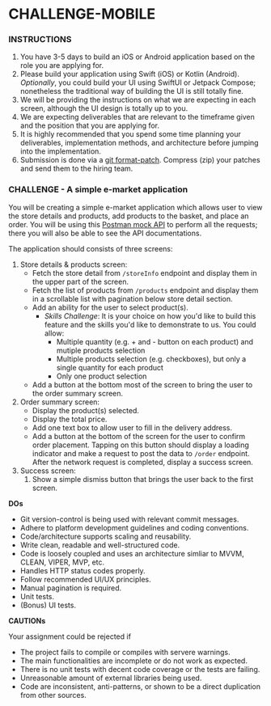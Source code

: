 # CHALLENGE-MOBILE

### INSTRUCTIONS

1. You have 3-5 days to build an iOS or Android application based on the role you are applying for.
2. Please build your application using Swift (iOS) or Kotlin (Android). *Optionally*, you could build your UI using SwiftUI or Jetpack Compose; nonetheless the traditional way of building the UI is still totally fine.
3. We will be providing the instructions on what we are expecting in each screen, although the UI design is totally up to you.
4. We are expecting deliverables that are relevant to the timeframe given and the position that you are applying for. 
5. It is highly recommended that you spend some time planning your deliverables, implementation methods, and architecture before jumping into the implementation.
6. Submission is done via a [git format-patch](https://git-scm.com/docs/git-format-patch). Compress (zip) your patches and send them to the hiring team.

### CHALLENGE - A simple e-market application

You will be creating a simple e-market application which allows user to view the store details and products, add products to the basket, and place an order. You will be using this [Postman mock API](https://documenter.getpostman.com/view/17820820/UVC3mU9x) to perform all the requests; there you will also be able to see the API documentations.

The application should consists of three screens:

1. Store details & products screen:
   - Fetch the store detail from `/storeInfo` endpoint and display them in the upper part of the screen.
   - Fetch the list of products from `/products` endpoint and display them in a scrollable list with pagination below store detail section.
   - Add an ability for the user to select product(s). 
     - *Skills Challenge*: It is your choice on how you'd like to build this feature and the skills you'd like to demonstrate to us. 
       You could allow:
       - Multiple quantity (e.g. + and - button on each product) and mutiple products selection
       - Multiple products selection (e.g. checkboxes), but only a single quantity for each product
       - Only one product selection
   - Add a button at the bottom most of the screen to bring the user to the order summary screen.
2. Order summary screen:
   - Display the product(s) selected.
   - Display the total price.
   - Add one text box to allow user to fill in the delivery address.
   - Add a button at the bottom of the screen for the user to confirm order placement. Tapping on this button should display a loading indicator and make a request to post the data to `/order` endpoint. After the network request is completed, display a success screen.
3. Success screen:
   1. Show a simple dismiss button that brings the user back to the first screen.

**DOs**

* Git version-control is being used with relevant commit messages.
* Adhere to platform development guidelines and coding conventions.
* Code/architecture supports scaling and reusability.
* Write clean, readable and well-structured code.
* Code is loosely coupled and uses an architecture simliar to MVVM, CLEAN, VIPER, MVP, etc.
* Handles HTTP status codes properly.
* Follow recommended UI/UX principles.
* Manual pagination is required.
* Unit tests.
* (Bonus) UI tests.

**CAUTIONs**

Your assignment could be rejected if
* The project fails to compile or compiles with servere warnings.
* The main functionalities are incomplete or do not work as expected.
* There is no unit tests with decent code coverage or the tests are failing.
* Unreasonable amount of external libraries being used.
* Code are inconsistent, anti-patterns, or shown to be a direct duplication from other sources.
